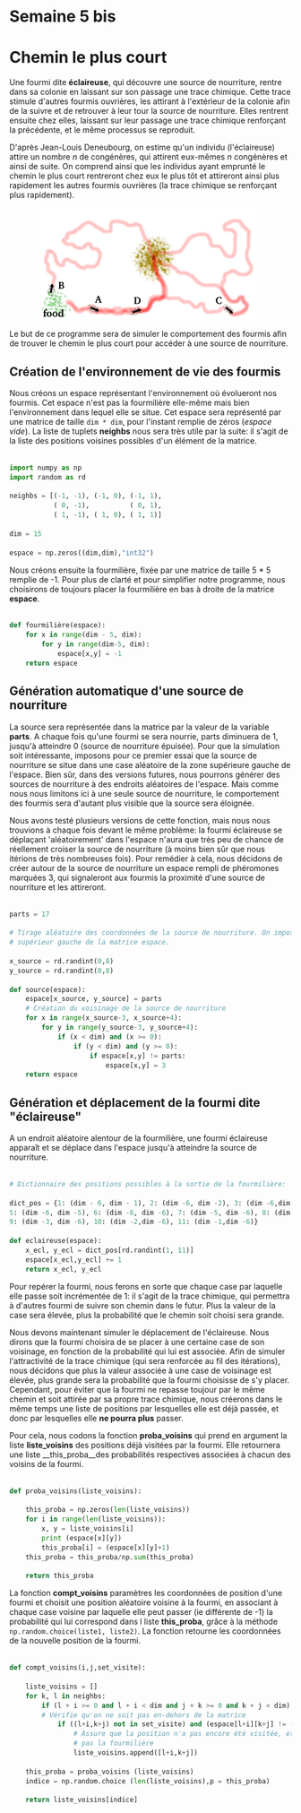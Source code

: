 # Semaine 5 bis

# Chemin le plus court

Une fourmi dite __éclaireuse__, qui découvre une source de nourriture, rentre dans sa colonie en laissant sur son passage une trace chimique. Cette trace stimule d'autres fourmis ouvrières, les attirant à l'extérieur de la colonie afin de la suivre et de retrouver à leur tour la source de nourriture. Elles rentrent ensuite chez elles, laissant sur leur passage une trace chimique renforçant la précédente, et le même processus se reproduit.

D'après Jean-Louis Deneubourg, on estime qu'un individu (l'éclaireuse) attire un nombre _n_ de congénères, qui attirent eux-mêmes _n_ congénères et ainsi de suite. On comprend ainsi que les individus ayant emprunté le chemin le plus court rentreront chez eux le plus tôt et attireront ainsi plus rapidement les autres fourmis ouvrières (la trace chimique se renforçant plus rapidement).

<p align="center"><img src ="https://github.com/Sawken/Anthill/blob/master/Images/Fourmi_chemin_le_plus_court.png?raw=true" alt="Picture illustrating ants choosing the shortest way to food"/></p>

Le but de ce programme sera de simuler le comportement des fourmis afin de trouver le chemin le plus court pour accéder à une source de nourriture.


## Création de l'environnement de vie des fourmis

Nous créons un espace représentant l'environnement où évolueront nos fourmis. Cet espace n'est pas la fourmilière elle-même mais bien l'environnement dans lequel elle se situe. Cet espace sera représenté par une matrice de taille ```dim * dim```, pour l'instant remplie de zéros (_espace vide_).
La liste de tuplets __neighbs__ nous sera très utile par la suite: il s'agit de la liste des positions voisines possibles d'un élément de la matrice.

```Python

import numpy as np
import random as rd

neighbs = [(-1, -1), (-1, 0), (-1, 1),
           ( 0, -1),          ( 0, 1),
           ( 1, -1), ( 1, 0), ( 1, 1)]

dim = 15

espace = np.zeros((dim,dim),"int32")
```

Nous créons ensuite la fourmilière, fixée par une matrice de taille 5 * 5 remplie de -1. Pour plus de clarté et pour simplifier notre programme, nous choisirons de toujours placer la fourmilière en bas à droite de la matrice __espace__.

```Python

def fourmilière(espace):
    for x in range(dim - 5, dim):
        for y in range(dim-5, dim):
            espace[x,y] = -1
    return espace
```


## Génération automatique d'une source de nourriture

La source sera représentée dans la matrice par la valeur de la variable __parts__. A chaque fois qu'une fourmi se sera nourrie, parts diminuera de 1, jusqu'à atteindre 0 (source de nourriture épuisée).
Pour que la simulation soit intéressante, imposons pour ce premier essai que la source de nourriture se situe dans une case aléatoire de la zone supérieure gauche de l'espace. Bien sûr, dans des versions futures, nous pourrons générer des sources de nourriture à des endroits aléatoires de l'espace. Mais comme nous nous limitons ici à une seule source de nourriture, le comportement des fourmis sera d'autant plus visible que la source sera éloignée.

Nous avons testé plusieurs versions de cette fonction, mais nous nous trouvions à chaque fois devant le même problème: la fourmi éclaireuse se déplaçant 'aléatoirement' dans l'espace n'aura que très peu de chance de réellement croiser la source de nourriture (à moins bien sûr que nous itérions de très nombreuses fois). Pour remédier à cela, nous décidons de créer autour de la source de nourriture un espace rempli de phéromones marquées 3, qui signaleront aux fourmis la proximité d'une source de nourriture et les attireront.

```Python

parts = 17

# Tirage aléatoire des coordonnées de la source de nourriture. On imposera qu'elle suite forcément dans le coin
# supérieur gauche de la matrice espace.

x_source = rd.randint(0,8)
y_source = rd.randint(0,8)

def source(espace):
    espace[x_source, y_source] = parts
    # Création du voisinage de la source de nourriture
    for x in range(x_source-3, x_source+4):
        for y in range(y_source-3, y_source+4):
            if (x < dim) and (x >= 0):
                if (y < dim) and (y >= 0):
                    if espace[x,y] != parts:
                        espace[x,y] = 3
    return espace
```


## Génération et déplacement de la fourmi dite "éclaireuse"

A un endroit aléatoire alentour de la fourmilière, une fourmi éclaireuse apparaît et se déplace dans l'espace jusqu'à atteindre la source de nourriture.

```Python

# Dictionnaire des positions possibles à la sortie de la fourmilière:

dict_pos = {1: (dim - 6, dim - 1), 2: (dim -6, dim -2), 3: (dim -6,dim -3), 4: (dim -6, dim -4),
5: (dim -6, dim -5), 6: (dim -6, dim -6), 7: (dim -5, dim -6), 8: (dim -4,dim  -6),
9: (dim -3, dim -6), 10: (dim -2,dim -6), 11: (dim -1,dim -6)}

def eclaireuse(espace):
    x_ecl, y_ecl = dict_pos[rd.randint(1, 11)]
    espace[x_ecl,y_ecl] += 1
    return x_ecl, y_ecl
```

Pour repérer la fourmi, nous ferons en sorte que chaque case par laquelle elle passe soit incrémentée de 1: il s'agit de la trace chimique, qui permettra à d'autres fourmi de suivre son chemin dans le futur. Plus la valeur de la case sera élevée, plus la probabilité que le chemin soit choisi sera grande.

Nous devons maintenant simuler le déplacement de l'éclaireuse. Nous dirons que la fourmi choisira de se placer à une certaine case de son voisinage, en fonction de la probabilité qui lui est associée. Afin de simuler l'attractivité de la trace chimique (qui sera renforcée au fil des itérations), nous décidons que plus la valeur associée à une case de voisinage est élevée, plus grande sera la probabilité que la fourmi choisisse de s'y placer. Cependant, pour éviter que la fourmi ne repasse toujour par le même chemin et soit attirée par sa propre trace chimique, nous créerons dans le même temps une liste de positions par lesquelles elle est déjà passée, et donc par lesquelles elle __ne pourra plus__ passer.

Pour cela, nous codons la fonction __proba_voisins__ qui prend en argument la liste __liste_voisins__ des positions déjà visitées par la fourmi. Elle retournera une liste __this_proba__des probabilités respectives associées à chacun des voisins de la fourmi.

```Python

def proba_voisins(liste_voisins):

    this_proba = np.zeros(len(liste_voisins))
    for i in range(len(liste_voisins)):
        x, y = liste_voisins[i]
        print (espace[x][y])
        this_proba[i] = (espace[x][y]+1)
    this_proba = this_proba/np.sum(this_proba)
    
    return this_proba
```

La fonction __compt_voisins__ paramètres les coordonnées de position d'une fourmi et choisit une position aléatoire voisine à la fourmi, en associant à chaque case voisine par laquelle elle peut passer (ie différente de -1) la probabilité qui lui correspond dans l liste __this_proba__, grâce à la méthode ```np.random.choice(liste1, liste2)```. La fonction retourne les coordonnées de la nouvelle position de la fourmi.

```Python

def compt_voisins(i,j,set_visite):
    
    liste_voisins = []
    for k, l in neighbs:
        if (l + i >= 0 and l + i < dim and j + k >= 0 and k + j < dim): 
        # Vérifie qu'on ne soit pas en-dehors de la matrice
            if ((l+i,k+j) not in set_visite) and (espace[l+i][k+j] != -1):
                # Assure que la position n'a pas encore été visitée, et que ce ne soit
                # pas la fourmilière
                liste_voisins.append([l+i,k+j])
                
    this_proba = proba_voisins (liste_voisins)
    indice = np.random.choice (len(liste_voisins),p = this_proba)
    
    return liste_voisins[indice]
```
